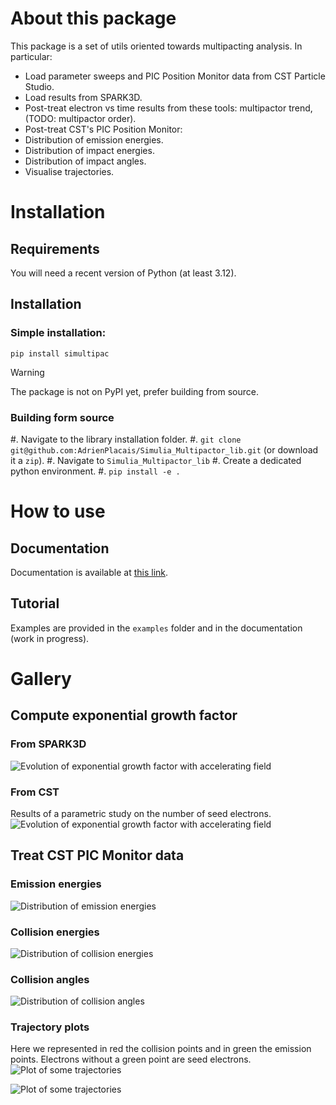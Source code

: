 # About this package
This package is a set of utils oriented towards multipacting analysis.
In particular:
 - Load parameter sweeps and PIC Position Monitor data from CST Particle Studio.
 - Load results from SPARK3D.
 - Post-treat electron vs time results from these tools: multipactor trend, (TODO: multipactor order).
 - Post-treat CST's PIC Position Monitor:
  - Distribution of emission energies.
  - Distribution of impact energies.
  - Distribution of impact angles.
  - Visualise trajectories.

# Installation
## Requirements
You will need a recent version of Python (at least 3.12).

## Installation
### Simple installation:
```
pip install simultipac
```

> [!WARNING]
> The package is not on PyPI yet, prefer building from source.

### Building form source
#. Navigate to the library installation folder.
#. `git clone git@github.com:AdrienPlacais/Simulia_Multipactor_lib.git` (or download it a `zip`).
#. Navigate to `Simulia_Multipactor_lib`
#. Create a dedicated python environment.
#. `pip install -e .`

# How to use
## Documentation
Documentation is available at [this link](https://adrienplacais.github.io/Simulia_Multipactor_lib/html/index.html).

## Tutorial
Examples are provided in the `examples` folder and in the documentation (work in progress).

# Gallery
## Compute exponential growth factor
### From SPARK3D
![Evolution of exponential growth factor with accelerating field](docs/manual/images/exp_growth_spark.png)

### From CST
Results of a parametric study on the number of seed electrons.
![Evolution of exponential growth factor with accelerating field](docs/manual/images/exp_growth_cst.png)

## Treat CST PIC Monitor data
### Emission energies
![Distribution of emission energies](docs/manual/images/emission_energy_distribution.png)

### Collision energies
![Distribution of collision energies](docs/manual/images/collision_energy_distribution.png)

### Collision angles
![Distribution of collision angles](docs/manual/images/collision_angle_distribution.png)

### Trajectory plots
Here we represented in red the collision points and in green the emission points.
Electrons without a green point are seed electrons.
![Plot of some trajectories](docs/manual/images/trajectories_1.png)

![Plot of some trajectories](docs/manual/images/trajectories_2.png)

